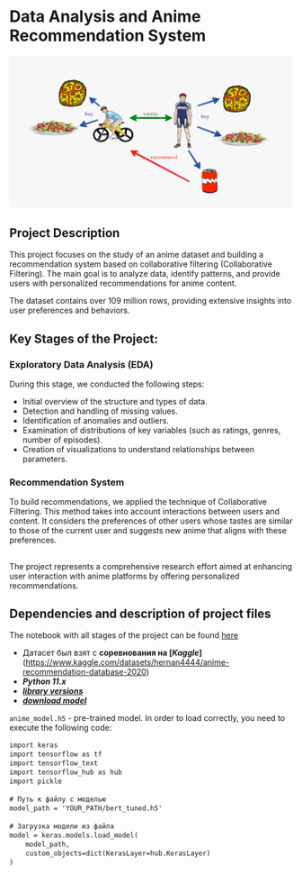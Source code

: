 # Data Analysis and Anime Recommendation System

![alt text](image.png)

## Project Description
This project focuses on the study of an anime dataset and building a recommendation system based on collaborative filtering (Collaborative Filtering). The main goal is to analyze data, identify patterns, and provide users with personalized recommendations for anime content.

The dataset contains over 109 million rows, providing extensive insights into user preferences and behaviors.

## Key Stages of the Project:

### Exploratory Data Analysis (EDA)

During this stage, we conducted the following steps:

* Initial overview of the structure and types of data.
* Detection and handling of missing values.
* Identification of anomalies and outliers.
* Examination of distributions of key variables (such as ratings, genres, number of episodes).
* Creation of visualizations to understand relationships between parameters.

### Recommendation System

To build recommendations, we applied the technique of Collaborative Filtering. This method takes into account interactions between users and content. It considers the preferences of other users whose tastes are similar to those of the current user and suggests new anime that aligns with these preferences.

##

The project represents a comprehensive research effort aimed at enhancing user interaction with anime platforms by offering personalized recommendations.

## Dependencies and description of project files

The notebook with all stages of the project can be found [here](https://github.com/esta1d/Anime_Recommendation_System/blob/main/DS_fn.ipynb)

* Датасет был взят с **соревнования на [*Kaggle*]**(https://www.kaggle.com/datasets/hernan4444/anime-recommendation-database-2020)
* ***Python 11.x***
* [***library versions***](https://github.com/esta1d/Anime_Recommendation_System/blob/main/requirements.txt)
* [***download model***](https://drive.google.com/file/d/1BzMpr1UUXz966hNTMTSXC0tsIsMtVksA/view?usp=drive_link)


`anime_model.h5` - pre-trained model.
In order to load correctly, you need to execute the following code:

```
import keras
import tensorflow as tf
import tensorflow_text
import tensorflow_hub as hub
import pickle

# Путь к файлу с моделью
model_path = 'YOUR_PATH/bert_tuned.h5'

# Загрузка модели из файла
model = keras.models.load_model(
    model_path,
    custom_objects=dict(KerasLayer=hub.KerasLayer)
)
```